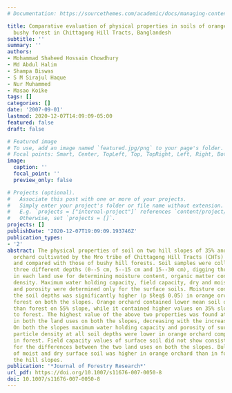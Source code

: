 ```yaml
---
# Documentation: https://sourcethemes.com/academic/docs/managing-content/

title: Comparative evaluation of physical properties in soils of orange orchard and
  bushy forest in Chittagong Hill Tracts, Banglandesh
subtitle: ''
summary: ''
authors:
- Mohammad Shaheed Hossain Chowdhury
- Md Abdul Halim
- Shampa Biswas
- S M Sirajul Haque
- Nur Muhammed
- Masao Koike
tags: []
categories: []
date: '2007-09-01'
lastmod: 2020-12-07T14:09:09-05:00
featured: false
draft: false

# Featured image
# To use, add an image named `featured.jpg/png` to your page's folder.
# Focal points: Smart, Center, TopLeft, Top, TopRight, Left, Right, BottomLeft, Bottom, BottomRight.
image:
  caption: ''
  focal_point: ''
  preview_only: false

# Projects (optional).
#   Associate this post with one or more of your projects.
#   Simply enter your project's folder or file name without extension.
#   E.g. `projects = ["internal-project"]` references `content/project/deep-learning/index.md`.
#   Otherwise, set `projects = []`.
projects: []
publishDate: '2020-12-07T19:09:09.193746Z'
publication_types:
- '2'
abstract: The physical properties of soil on two hill slopes of 35% and 55% in orange
  orchard cultivated by the Mro tribe of Chittagong Hill Tracts (CHTs) were evaluated
  and compared with those of bushy hill forests. Soil samples were collected from
  three different depths (0--5 cm, 5--15 cm and 15--30 cm), digging three profiles
  in each land use for determining moisture content, organic matter content and particle
  density. Maximum water holding capacity, field capacity, dry and moist bulk density
  and porosity were determined only for the surface soils. Moisture content at all
  the soil depths was significantly higher (p $łeq$ 0.05) in orange orchard than in
  forest on both the slopes. Orange orchard contained lower mean soil organic matter
  than forest on 55% slope, while it contained higher values on 35% slope compared
  to forest. The highest value of the above two properties was found at surface soil
  in both the land uses on both the slopes, decreasing with the increase of soil depth.
  On both the slopes maximum water holding capacity and porosity of surface soil and
  particle density at all soil depths were lower in orange orchard compared to those
  in forest. Field capacity values of surface soil did not show consistency in trend
  for the differences between the two land uses on both the slopes. Bulk density value
  of moist and dry surface soil was higher in orange orchard than in forest on both
  the hill slopes.
publication: '*Journal of Forestry Research*'
url_pdf: https://doi.org/10.1007/s11676-007-0050-8
doi: 10.1007/s11676-007-0050-8
---
```

